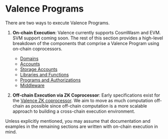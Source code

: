 # Valence Programs

There are two ways to execute Valence Programs.

1. **On-chain Execution**:
Valence currently supports CosmWasm and EVM. SVM support coming soon. The rest of this section provides a high-level breakdown of the components that comprise a Valence Program using on-chain coprocessors.
    - [Domains](./domains.md)
    - [Accounts](./accounts.md)
    - [Storage Accounts](./storage_account.md)
    - [Libraries and Functions](./libraries_and_functions.md)
    - [Programs and Authorizations](./programs_and_authorizations.md)
    - [Middleware](./middleware.md)

2. **Off-chain Execution via ZK Coprocessor**:
Early specifications exist for the [Valence ZK coprocessor](./../zk-coprocessor/_overview.md). We aim to move as much computation off-chain as possible since off-chain computation is a more scalable approach to building a cross-chain execution environment.

Unless explicitly mentioned, you may assume that documentation and examples in the remaining sections are written with on-chain execution in mind.
